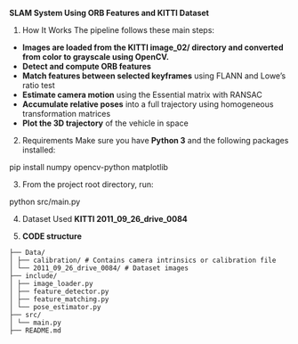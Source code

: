 **SLAM System Using ORB Features and KITTI Dataset**

1. How It Works
  The pipeline follows these main steps:

- **Images are loaded from the KITTI image_02/ directory and converted from color to grayscale using OpenCV.** 
- **Detect and compute ORB features**
- **Match features between selected keyframes** using FLANN and Lowe’s ratio test
- **Estimate camera motion** using the Essential matrix with RANSAC
- **Accumulate relative poses** into a full trajectory using homogeneous transformation matrices
- **Plot the 3D trajectory** of the vehicle in space


2. Requirements
Make sure you have **Python 3** and the following packages installed:

pip install numpy opencv-python matplotlib

3. From the project root directory, run:

python src/main.py

4. Dataset Used
**KITTI 2011_09_26_drive_0084**

5. **CODE structure**
```text
├── Data/
│ ├── calibration/ # Contains camera intrinsics or calibration file
│ └── 2011_09_26_drive_0084/ # Dataset images
├── include/
│ ├── image_loader.py
│ ├── feature_detector.py
│ ├── feature_matching.py
│ └── pose_estimator.py
├── src/
│ └── main.py
├── README.md